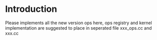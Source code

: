 # Introduction

Please implements all the new version ops here, ops registry and kernel implementation are suggested to place in seperated file xxx_ops.cc and xxx.cc

